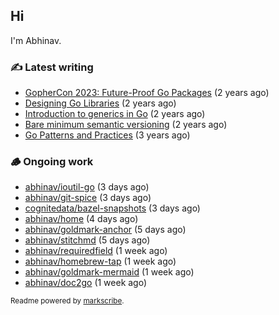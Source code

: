 ## Hi

I'm Abhinav.

### ✍️ Latest writing


- [GopherCon 2023: Future-Proof Go Packages](https://abhinavg.net/2023/09/27/future-proof-packages/) (2 years ago)
- [Designing Go Libraries](https://abhinavg.net/2022/12/06/designing-go-libraries/) (2 years ago)
- [Introduction to generics in Go](https://abhinavg.net/2022/11/23/generics-intro/) (2 years ago)
- [Bare minimum semantic versioning](https://abhinavg.net/2022/11/07/semver/) (2 years ago)
- [Go Patterns and Practices](https://abhinavg.net/2022/09/19/go-patterns-and-practices-talk/) (3 years ago)

### 🪵 Ongoing work


- [abhinav/ioutil-go](https://github.com/abhinav/ioutil-go) (3 days ago)
- [abhinav/git-spice](https://github.com/abhinav/git-spice) (3 days ago)
- [cognitedata/bazel-snapshots](https://github.com/cognitedata/bazel-snapshots) (3 days ago)
- [abhinav/home](https://github.com/abhinav/home) (4 days ago)
- [abhinav/goldmark-anchor](https://github.com/abhinav/goldmark-anchor) (5 days ago)
- [abhinav/stitchmd](https://github.com/abhinav/stitchmd) (5 days ago)
- [abhinav/requiredfield](https://github.com/abhinav/requiredfield) (1 week ago)
- [abhinav/homebrew-tap](https://github.com/abhinav/homebrew-tap) (1 week ago)
- [abhinav/goldmark-mermaid](https://github.com/abhinav/goldmark-mermaid) (1 week ago)
- [abhinav/doc2go](https://github.com/abhinav/doc2go) (1 week ago)

<sub>Readme powered by [markscribe](https://github.com/muesli/markscribe).</sub>
